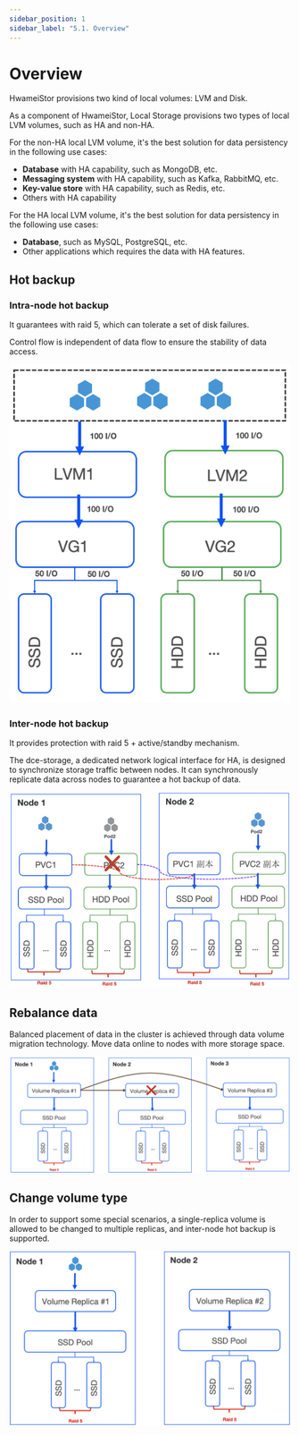 ```yaml
---
sidebar_position: 1
sidebar_label: "5.1. Overview"
---
```


# Overview

HwameiStor provisions two kind of local volumes: LVM and Disk.

As a component of HwameiStor, Local Storage provisions two types of local LVM volumes, such as HA and non-HA.

For the non-HA local LVM volume, it's the best solution for data persistency in the following use cases:

- **Database** with HA capability, such as MongoDB, etc.
- **Messaging system** with HA capability, such as Kafka, RabbitMQ, etc.
- **Key-value store** with HA capability, such as Redis, etc.
- Others with HA capability

For the HA local LVM volume, it's the best solution for data persistency in the following use cases:

- **Database**, such as MySQL, PostgreSQL, etc.
- Other applications which requires the data with HA features.

## Hot backup

### Intra-node hot backup

It guarantees with raid 5, which can tolerate a set of disk failures.

Control flow is independent of data flow to ensure the stability of data access.

![intra-node hot backup](../img/ioflow.png)

### Inter-node hot backup
It provides protection with raid 5 + active/standby mechanism.

The dce-storage, a dedicated network logical interface for HA, is designed to synchronize storage traffic between nodes. It can synchronously replicate data across nodes to guarantee a hot backup of data.

![inter-node hot backup](../img/ha.png)

## Rebalance data

Balanced placement of data in the cluster is achieved through data volume migration technology. Move data online to nodes with more storage space.

![data rebalance](../img/balance.png)

## Change volume type

In order to support some special scenarios, a single-replica volume is allowed to be changed to multiple replicas, and inter-node hot backup is supported.

![volume change](../img/volumechange.png)
